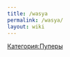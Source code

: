 ```yaml
---
title: /wasya
permalink: /wasya/
layout: wiki
---
```


[Категория:Пуперы](Категория:Пуперы "wikilink")
